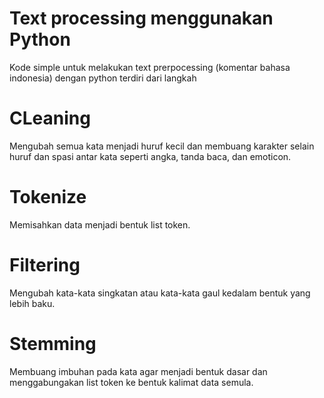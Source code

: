 # Text processing menggunakan Python
Kode simple untuk melakukan text prerpocessing (komentar bahasa indonesia) dengan python
terdiri dari langkah
# CLeaning
Mengubah semua kata menjadi huruf kecil dan membuang karakter selain huruf dan spasi antar kata seperti angka, tanda baca, dan emoticon.
# Tokenize
Memisahkan data menjadi bentuk list token.
# Filtering
Mengubah kata-kata singkatan atau kata-kata gaul kedalam bentuk yang lebih baku.
# Stemming
Membuang imbuhan pada kata agar menjadi bentuk dasar dan menggabungakan list token ke bentuk kalimat data semula.
